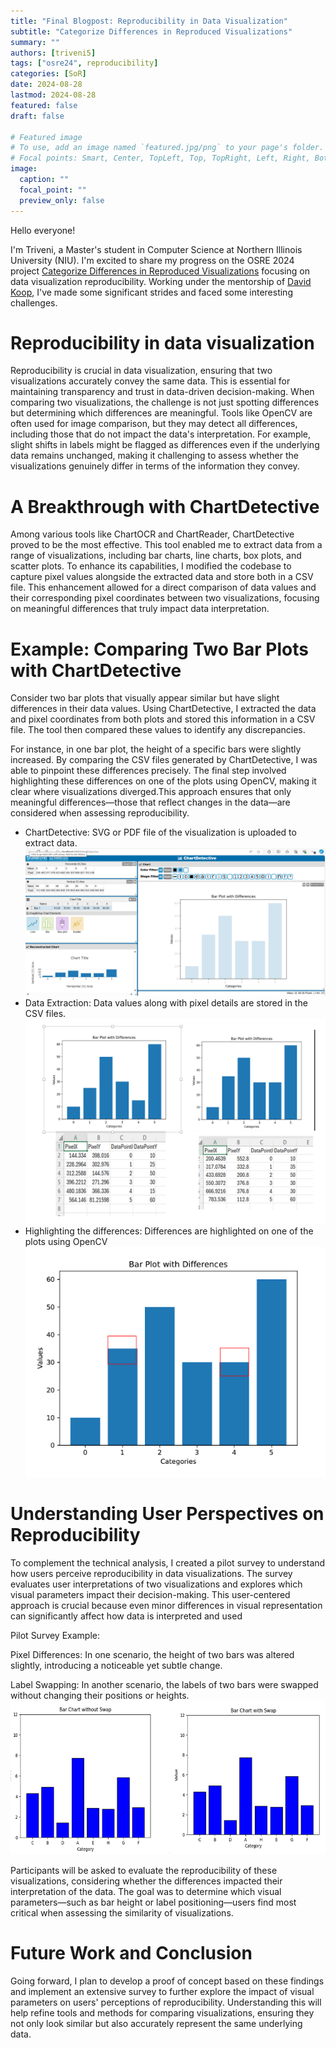 ```yaml
---
title: "Final Blogpost: Reproducibility in Data Visualization"
subtitle: "Categorize Differences in Reproduced Visualizations"
summary: ""
authors: [triveni5]
tags: ["osre24", reproducibility]
categories: [SoR]
date: 2024-08-28
lastmod: 2024-08-28
featured: false
draft: false

# Featured image
# To use, add an image named `featured.jpg/png` to your page's folder.
# Focal points: Smart, Center, TopLeft, Top, TopRight, Left, Right, BottomLeft, Bottom, BottomRight.
image:
  caption: ""
  focal_point: ""
  preview_only: false
---
```

Hello everyone!

I'm Triveni, a Master's student in Computer Science at Northern Illinois University (NIU). I'm excited to share my progress on the OSRE 2024 project [Categorize Differences in Reproduced Visualizations](https://ucsc-ospo.github.io/project/osre24/niu/repro-vis/) focusing on data visualization reproducibility. Working under the mentorship of [David Koop](https://ucsc-ospo.github.io/author/david-koop/), I've made some significant strides and faced some interesting challenges.

# Reproducibility in data visualization

Reproducibility is crucial in data visualization, ensuring that two visualizations accurately convey the same data. This is essential for maintaining transparency and trust in data-driven decision-making. When comparing two visualizations, the challenge is not just spotting differences but determining which differences are meaningful. Tools like OpenCV are often used for image comparison, but they may detect all differences, including those that do not impact the data's interpretation. For example, slight shifts in labels might be flagged as differences even if the underlying data remains unchanged, making it challenging to assess whether the visualizations genuinely differ in terms of the information they convey.

# A Breakthrough with ChartDetective

Among various tools like ChartOCR and ChartReader, ChartDetective proved to be the most effective. This tool enabled me to extract data from a range of visualizations, including bar charts, line charts, box plots, and scatter plots. To enhance its capabilities, I modified the codebase to capture pixel values alongside the extracted data and store both in a CSV file. This enhancement allowed for a direct comparison of data values and their corresponding pixel coordinates between two visualizations, focusing on meaningful differences that truly impact data interpretation.

# Example: Comparing Two Bar Plots with ChartDetective

Consider two bar plots that visually appear similar but have slight differences in their data values. Using ChartDetective, I extracted the data and pixel coordinates from both plots and stored this information in a CSV file. The tool then compared these values to identify any discrepancies.

For instance, in one bar plot, the height of a specific bars were slightly increased. By comparing the CSV files generated by ChartDetective, I was able to pinpoint these differences precisely. The final step involved highlighting these differences on one of the plots using OpenCV, making it clear where visualizations diverged.This approach ensures that only meaningful differences—those that reflect changes in the data—are considered when assessing reproducibility.
- ChartDetective: SVG or PDF file of the visualization is uploaded to extract data.
![ChartDetective](barplot_chartdetective.png)
- Data Extraction: Data values along with pixel details are stored in the CSV files.
![Data Extraction](barplots_pixels.png)
- Highlighting the differences: Differences are highlighted on one of the plots using OpenCV
![Highlighting the differences](Highlighted_differences.png)

# Understanding User Perspectives on Reproducibility

To complement the technical analysis, I created a pilot survey to understand how users perceive reproducibility in data visualizations. The survey evaluates user interpretations of two visualizations and explores which visual parameters impact their decision-making. This user-centered approach is crucial because even minor differences in visual representation can significantly affect how data is interpreted and used

Pilot Survey Example:

Pixel Differences: In one scenario, the height of two bars was altered slightly, introducing a noticeable yet subtle change.

Label Swapping: In another scenario, the labels of two bars were swapped without changing their positions or heights.![Label Swapping](barchart_labels_swap.png)

Participants will be asked to evaluate the reproducibility of these visualizations, considering whether the differences impacted their interpretation of the data. The goal was to determine which visual parameters—such as bar height or label positioning—users find most critical when assessing the similarity of visualizations.

# Future Work and Conclusion
Going forward, I plan to develop a proof of concept based on these findings and implement an extensive survey to further explore the impact of visual parameters on users' perceptions of reproducibility. Understanding this will help refine tools and methods for comparing visualizations, ensuring they not only look similar but also accurately represent the same underlying data.

